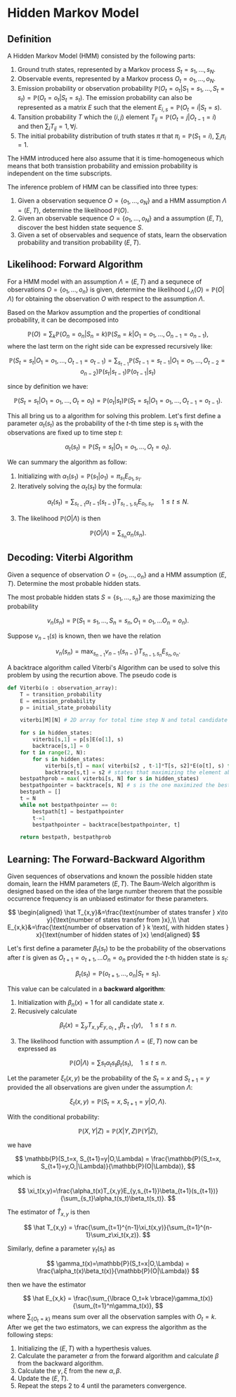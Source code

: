 # Hidden Markov Model

## Definition

A Hidden Markov Model (HMM) consisted by the following parts:

1. Ground truth states, represented by a Markov process $S_t=s_1,\dots, s_N$.
2. Observable events, represented by a Markov process $O_t=o_1,\dots,o_N$.
3. Emission probability or observation probability $\mathbb{P}(O_t=o_t|S_1=s_1, \dots, S_t=s_t) = \mathbb{P}(O_t=o_t|S_t=s_t)$. The emission probability can also be represented as a matrix $E$ such that the element $E_{i,s}=\mathbb{P}(O_t = i|S_t = s)$.
4. Tansition probability $T$ which the $(i,j)$ element $T_{ij}=\mathbb{P}(O_{t}=j|O_{t-1}=i)$ and then $\sum_iT_{ij}= 1,\forall j$.  
5. The initial probability distribution of truth states $\pi$ that $\pi_i = \mathbb{P}(S_1=i)$, $\sum_i\pi_i=1$. 

The HMM introduced here also assume that it is time-homogeneous which means that both transistion probability and emission probability is independent on the time subscripts. 

The inference problem of HMM can be classified into three types:

1. Given a observation sequence $O=\lbrace o_1,\dots,o_N\rbrace$ and a HMM assumption $\Lambda=(E,T)$, determine the likelihood $\mathbb{P}(O)$.
2. Given an observable sequence $O=\lbrace o_1,\dots,o_N\rbrace$ and a assumption $(E,T)$, discover the best hidden state sequence $S$.
3. Given a set of observables and sequence of stats, learn the observation probability and transition probability $(E,T)$.

## Likelihood: Forward Algorithm

For a HMM model with an assumption $\Lambda = (E,T)$ and a sequnece of observations $O=\lbrace o_1, \dots, o_{n}\rbrace$ is given, determine the likelihood $L_\Lambda(O)=\mathbb{P}(O|\Lambda)$ for obtaining the observation $O$ with respect to the assumption $\Lambda$. 

Based on the Markov assumption and the properties of conditional probability, it can be decomposed into

$$
\mathbb{P}(O) = \sum_k\mathbb{P}(O_n = o_n|S_n=k)\mathbb{P}(S_n=k|O_1= o_1,\dots, O_{n-1} = o_{n-1}) ,
$$
where the last term on the right side can be expressed recursively like:

$$
\mathbb{P}(S_t=s_t|O_1= o_1,\dots, O_{t-1} = o_{t-1}) = \sum_{s_{t-1}}\mathbb{P}(S_{t-1}=s_{t-1}|O_1= o_1,\dots, O_{t-2} = o_{n-2})\mathbb{P}(s_t|s_{t-1})\mathbb{P}(o_{t-1}|s_t)
$$ 

since by definition we have:

$$
\mathbb{P}(S_t=s_t|O_1= o_1,\dots, O_{t} = o_{t})=\mathbb{P}(o_t|s_t)\mathbb{P}(S_t=s_t|O_1= o_1,\dots, O_{t-1} = o_{t-1}).
$$

This all bring us to a algorithm for solving this problem. Let's first define a parameter $\alpha_{t}(s_t)$ as the probability of the $t$-th time step is $s_t$ with the observations are fixed up to time step $t$:

$$
\alpha_{t}(s_t) = \mathbb{P}(S_t=s_t|O_1= o_1,\dots, O_{t} = o_{t}).
$$

We can summary the algorithm as follow:

1. Initializing with $\alpha_{1}(s_1) = \mathbb{P}(s_1|o_1) = \pi_{s_1}E_{o_1, s_1}$.
2. Iteratively solving the $\alpha_{t}(s_t)$ by the formula:

$$
\alpha_{t}(s_t) = \sum_{s_{t-1}}\alpha_{t-1}(s_{t-1})T_{s_{t-1},s_t}E_{o_t, s_t}, \quad 1\le t\le N.
$$

3. The likelihood $\mathbb{P}(O|\Lambda)$ is then

$$
\mathbb{P}(O|\Lambda)=\sum_{s_n}\alpha_{n}(s_n).
$$

## Decoding: Viterbi Algorithm

Given a sequence of observation $O=\lbrace o_1, \dots, o_{n}\rbrace$ and a HMM assumption $(E,T)$. Determine the most probable hidden stats. 

The most probable hidden stats $S=\lbrace s_1, \dots, s_{n}\rbrace$ are those maximizing the probability 

$$
v_n(s_n) = \mathbb{P}(S_1=s_1,\dots, S_n=s_n,O_1=o_1,\dots O_n=o_n).
$$

Suppose $v_{n-1}(s)$ is known, then we have the relation

$$
v_n(s_n) = \max_{s_{n-1}}v_{n-1}(s_{n-1})T_{s_{n-1},s_n} E_{s_n,o_n}.
$$

A backtrace algorithm called Viterbi's Algorithm can be used to solve this problem by using the recurtion above. The pseudo code is

```py
def Viterbi(o : observation_array):
	T = transition_probability
	E = emission_probability
	p = initial_state_probability

	viterbi[M][N] # 2D array for total time step N and total candidate hidden states M 

	for s in hidden_states:
		viterbi[s,1] = p[s]E(o[1], s)
		backtrace[s,1] = 0
	for t in range(2, N):
		for s in hidden_states:
			viterbi[s,t] = max( viterbi[s2 , t-1]*T[s, s2]*E(o[t], s) for s2 in hidden_states)
			backtrace[s,t] = s2 # states that maximizing the element above
	bestpathprob = max( viterbi[s, N] for s in hidden_states)
	bestpathpointer = backtrace[s, N] # s is the one maximized the bestpathprob
	bestpath = []
	t = N
	while not bestpathpointer == 0:
		bestpath[t] = bestpathpointer
		t-=1
		bestpathpointer = backtrace[bestpathpointer, t] 

	return bestpath, bestpathprob
```

## Learning: The Forward-Backward Algorithm

Given sequences of observations and known the possible hidden state domain, learn the HMM parameters $(E,T)$. The Baum-Welch algorithm is designed based on the idea of the large number theorem that the possible occurrence frequency is an unbiased estimator for these parameters. 

$$
\begin{aligned}
\hat T_{x,y}&=\frac{\text{number of states transfer } x\to y}{\text{number of states transfer from }x},\\
\hat E_{x,k}&=\frac{\text{number of observation of } k \text{, with hidden states } x}{\text{number of hidden states of }x}
\end{aligned}
$$

Let's first define a parameter $\beta_t(s_t)$ to be the probability of the observations after $t$ is given as $O_{t+1}=o_{t+1},\dots O_n=o_n$ provided the $t$-th hidden state is $s_t$:

$$
\beta_t(s_t) = \mathbb{P}(o_{t+1}, \dots, o_n|S_t=s_t).
$$

This value can be calculated in a **backward algorithm**:

1. Initialization with $\beta_n(x) = 1$ for all candidate state $x$.
2. Recusively calculate

$$
\beta_t(x) = \sum_{y}T_{x,y}E_{y,o_{t+1}}\beta_{t+1}(y), \quad 1\le t \le n.
$$ 

3. The likelihood function with assumption $\Lambda = (E,T)$ now can be expressed as 

$$
\mathbb{P}(O|\Lambda) = \sum{s_t}\alpha_t{s_t}\beta_t(s_t),\quad 1\le t \le n.
$$

Let the parameter $\xi_t(x,y)$ be the probability of the $S_t=x$ and $S_{t+1}=y$ provided the all observations are given under the assumption $\Lambda$:

$$
\xi_t(x,y) =\mathbb{P}(S_t=x, S_{t+1}=y|O,\Lambda).
$$

With the conditional probability:

$$
\mathbb{P}(X,Y|Z) = \mathbb{P}(X|Y,Z)\mathbb{P}(Y|Z),
$$

we have

$$
\mathbb{P}(S_t=x, S_{t+1}=y|O,\Lambda) = \frac{\mathbb{P}(S_t=x, S_{t+1}=y,O,|\Lambda)}{\mathbb{P}(O|\Lambda)},
$$
which is

$$
\xi_t(x,y)=\frac{\alpha_t(x)T_{x,y}E_{y,s_{t+1}}\beta_{t+1}(s_{t+1})}{\sum_{s_t}\alpha_t(s_t)\beta_t(s_t)}.
$$

The estimator of $\hat T_{x,y}$ is then

$$
\hat T_{x,y} = \frac{\sum_{t=1}^{n-1}\xi_t(x,y)}{\sum_{t=1}^{n-1}\sum_z\xi_t(x,z)}.
$$

Similarly, define a parameter $\gamma_t(s_t)$ as

$$
\gamma_t(x)=\mathbb{P}(S_t=x|O,\Lambda) = \frac{\alpha_t(x)\beta_t(x)}{\mathbb{P}(O|\Lambda)}
$$

then we have the estimator 

$$
\hat E_{x,k} = \frac{\sum_{\lbrace O_t=k \rbrace}\gamma_t(x)}{\sum_{t=1}^n\gamma_t(x)},
$$
where $\sum_{\lbrace O_t=k \rbrace}$ means sum over all the observation samples with $O_t=k$. After we get the two estimators, we can express the algorithm as the following steps:

1. Initializing the $(E,T)$ with a hyperthesis values. 
2. Calculate the parameter $\alpha$ from the forward algorithm and calculate $\beta$ from the backward algorithm. 
3. Calculate the $\gamma, \xi$ from the new $\alpha,\beta$.
4. Update the $(E,T)$.
5. Repeat the steps 2 to 4 until the parameters convergence.
